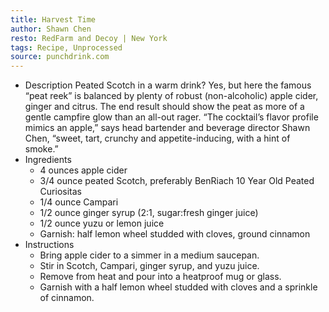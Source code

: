 ```yaml
---
title: Harvest Time
author: Shawn Chen
resto: RedFarm and Decoy | New York
tags: Recipe, Unprocessed
source: punchdrink.com
---
```

- Description
Peated Scotch in a warm drink? Yes, but here the famous “peat reek” is balanced by plenty of robust (non-alcoholic) apple cider, ginger and citrus. The end result should show the peat as more of a gentle campfire glow than an all-out rager.
“The cocktail’s flavor profile mimics an apple,” says head bartender and beverage director Shawn Chen, “sweet, tart, crunchy and appetite-inducing, with a hint of smoke.”
- Ingredients
  - 4 ounces apple cider
  - 3/4 ounce peated Scotch, preferably BenRiach 10 Year Old Peated Curiositas
  - 1/4 ounce Campari
  - 1/2 ounce ginger syrup (2:1, sugar:fresh ginger juice)
  - 1/2 ounce yuzu or lemon juice
  - Garnish: half lemon wheel studded with cloves, ground cinnamon
- Instructions
  - Bring apple cider to a simmer in a medium saucepan.
  - Stir in Scotch, Campari, ginger syrup, and yuzu juice.
  - Remove from heat and pour into a heatproof mug or glass.
  - Garnish with a half lemon wheel studded with cloves and a sprinkle of cinnamon.

